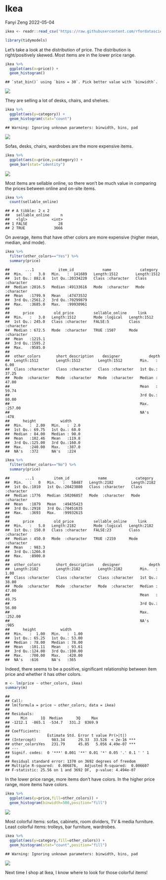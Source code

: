 Ikea
================
Fanyi Zeng
2022-05-04

``` r
ikea <- readr::read_csv('https://raw.githubusercontent.com/rfordatascience/tidytuesday/master/data/2020/2020-11-03/ikea.csv')
```

``` r
library(tidymodels)
```

Let’s take a look at the distribution of price. The distribution is
right/positively skewed. Most items are in the lower price range.

``` r
ikea %>%
  ggplot(aes(x=price)) +
  geom_histogram()
```

    ## `stat_bin()` using `bins = 30`. Pick better value with `binwidth`.

![](Ikea_files/figure-gfm/price-1.png)<!-- -->

They are selling a lot of desks, chairs, and shelves.

``` r
ikea %>%
  ggplot(aes(y=category)) +
  geom_histogram(stat="count")
```

    ## Warning: Ignoring unknown parameters: binwidth, bins, pad

![](Ikea_files/figure-gfm/category-1.png)<!-- -->

Sofas, desks, chairs, wardrobes are the more expensive items.

``` r
ikea %>%
  ggplot(aes(x=price,y=category)) +
  geom_bar(stat="identity")
```

![](Ikea_files/figure-gfm/pricecat-1.png)<!-- -->

Most items are sellable online, so there won’t be much value in
comparing the prices between online and on-site items.

``` r
ikea %>%
  count(sellable_online)
```

    ## # A tibble: 2 x 2
    ##   sellable_online     n
    ##   <lgl>           <int>
    ## 1 FALSE              28
    ## 2 TRUE             3666

On average, items that have other colors are more expensive (higher
mean, median, and mode).

``` r
ikea %>% 
  filter(other_colors=="Yes") %>%
  summary(price)
```

    ##       ...1           item_id             name             category        
    ##  Min.   :   3.0   Min.   :  141689   Length:1512        Length:1512       
    ##  1st Qu.: 882.8   1st Qu.:20334220   Class :character   Class :character  
    ##  Median :2016.5   Median :49133616   Mode  :character   Mode  :character  
    ##  Mean   :1799.9   Mean   :47473532                                        
    ##  3rd Qu.:2561.2   3rd Qu.:70299879                                        
    ##  Max.   :3685.0   Max.   :99930961                                        
    ##                                                                           
    ##      price         old_price         sellable_online     link          
    ##  Min.   :   3.0   Length:1512        Mode :logical   Length:1512       
    ##  1st Qu.: 245.0   Class :character   FALSE:5         Class :character  
    ##  Median : 672.5   Mode  :character   TRUE :1507      Mode  :character  
    ##  Mean   :1215.1                                                        
    ##  3rd Qu.:1595.2                                                        
    ##  Max.   :9585.0                                                        
    ##                                                                        
    ##  other_colors       short_description    designer             depth       
    ##  Length:1512        Length:1512        Length:1512        Min.   :  6.00  
    ##  Class :character   Class :character   Class :character   1st Qu.: 37.25  
    ##  Mode  :character   Mode  :character   Mode  :character   Median : 47.00  
    ##                                                           Mean   : 59.74  
    ##                                                           3rd Qu.: 80.00  
    ##                                                           Max.   :257.00  
    ##                                                           NA's   :478     
    ##      height           width      
    ##  Min.   :  2.00   Min.   :  2.0  
    ##  1st Qu.: 69.75   1st Qu.: 60.0  
    ##  Median : 84.00   Median : 90.0  
    ##  Mean   :102.46   Mean   :119.8  
    ##  3rd Qu.:125.00   3rd Qu.:160.0  
    ##  Max.   :240.00   Max.   :387.0  
    ##  NA's   :372      NA's   :224

``` r
ikea %>% 
  filter(other_colors=="No") %>%
  summary(price)
```

    ##       ...1         item_id             name             category        
    ##  Min.   :   0   Min.   :   58487   Length:2182        Length:2182       
    ##  1st Qu.:1010   1st Qu.:20423880   Class :character   Class :character  
    ##  Median :1776   Median :50206857   Mode  :character   Mode  :character  
    ##  Mean   :1879   Mean   :49435423                                        
    ##  3rd Qu.:2918   3rd Qu.:70451635                                        
    ##  Max.   :3693   Max.   :99932615                                        
    ##                                                                         
    ##      price         old_price         sellable_online     link          
    ##  Min.   :   5.0   Length:2182        Mode :logical   Length:2182       
    ##  1st Qu.: 150.0   Class :character   FALSE:23        Class :character  
    ##  Median : 450.0   Mode  :character   TRUE :2159      Mode  :character  
    ##  Mean   : 983.3                                                        
    ##  3rd Qu.:1266.0                                                        
    ##  Max.   :8900.0                                                        
    ##                                                                        
    ##  other_colors       short_description    designer             depth       
    ##  Length:2182        Length:2182        Length:2182        Min.   :  1.00  
    ##  Class :character   Class :character   Class :character   1st Qu.: 38.00  
    ##  Mode  :character   Mode  :character   Mode  :character   Median : 47.00  
    ##                                                           Mean   : 49.75  
    ##                                                           3rd Qu.: 56.00  
    ##                                                           Max.   :252.00  
    ##                                                           NA's   :985     
    ##      height           width       
    ##  Min.   :  1.00   Min.   :  1.00  
    ##  1st Qu.: 65.25   1st Qu.: 53.00  
    ##  Median : 78.00   Median : 78.00  
    ##  Mean   :101.11   Mean   : 93.61  
    ##  3rd Qu.:124.00   3rd Qu.:100.00  
    ##  Max.   :700.00   Max.   :420.00  
    ##  NA's   :616      NA's   :365

Indeed, there seems to be a positive, significant relationship between
item price and whether it has other colors.

``` r
m <- lm(price ~ other_colors, ikea)
summary(m)
```

    ## 
    ## Call:
    ## lm(formula = price ~ other_colors, data = ikea)
    ## 
    ## Residuals:
    ##     Min      1Q  Median      3Q     Max 
    ## -1212.1  -865.1  -534.7   331.2  8369.9 
    ## 
    ## Coefficients:
    ##                 Estimate Std. Error t value Pr(>|t|)    
    ## (Intercept)       983.34      29.33  33.526  < 2e-16 ***
    ## other_colorsYes   231.79      45.85   5.056 4.49e-07 ***
    ## ---
    ## Signif. codes:  0 '***' 0.001 '**' 0.01 '*' 0.05 '.' 0.1 ' ' 1
    ## 
    ## Residual standard error: 1370 on 3692 degrees of freedom
    ## Multiple R-squared:  0.006876,   Adjusted R-squared:  0.006607 
    ## F-statistic: 25.56 on 1 and 3692 DF,  p-value: 4.494e-07

In the lower price range, more items don’t have colors. In the higher
price range, more items have colors.

``` r
ikea %>%
  ggplot(aes(y=price,fill=other_colors)) +
  geom_histogram(binwidth=500,position="fill")
```

![](Ikea_files/figure-gfm/pricecol2-1.png)<!-- -->

Most colorful items: sofas, cabinets, room dividers, TV & media
furniture. Least colorful items: trolleys, bar furniture, wardrobes.

``` r
ikea %>%
  ggplot(aes(y=category,fill=other_colors)) +
  geom_histogram(stat="count",position="fill")
```

    ## Warning: Ignoring unknown parameters: binwidth, bins, pad

![](Ikea_files/figure-gfm/catcol-1.png)<!-- -->

Next time I shop at Ikea, I know where to look for those colorful items!
